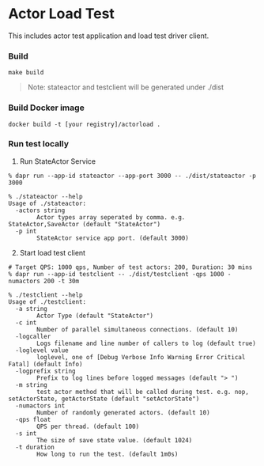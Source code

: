 # Actor Load Test

This includes actor test application and load test driver client.

### Build

```
make build
```

> Note: stateactor and testclient will be generated under ./dist

### Build Docker image

```
docker build -t [your registry]/actorload .
```

### Run test locally

1. Run StateActor Service

```
% dapr run --app-id stateactor --app-port 3000 -- ./dist/stateactor -p 3000

% ./stateactor --help
Usage of ./stateactor:
  -actors string
        Actor types array seperated by comma. e.g. StateActor,SaveActor (default "StateActor")
  -p int
        StateActor service app port. (default 3000)
```

2. Start load test client

```
# Target QPS: 1000 qps, Number of test actors: 200, Duration: 30 mins
% dapr run --app-id testclient -- ./dist/testclient -qps 1000 -numactors 200 -t 30m

% ./testclient --help
Usage of ./testclient:
  -a string
        Actor Type (default "StateActor")
  -c int
        Number of parallel simultaneous connections. (default 10)
  -logcaller
        Logs filename and line number of callers to log (default true)
  -loglevel value
        loglevel, one of [Debug Verbose Info Warning Error Critical Fatal] (default Info)
  -logprefix string
        Prefix to log lines before logged messages (default "> ")
  -m string
        test actor method that will be called during test. e.g. nop, setActorState, getActorState (default "setActorState")
  -numactors int
        Number of randomly generated actors. (default 10)
  -qps float
        QPS per thread. (default 100)
  -s int
        The size of save state value. (default 1024)
  -t duration
        How long to run the test. (default 1m0s)
```
